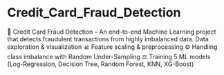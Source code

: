 # Credit_Card_Fraud_Detection
🚀 Credit Card Fraud Detection – An end-to-end Machine Learning project that detects fraudulent transactions from highly imbalanced data. Data exploration &amp; visualization 📊  Feature scaling &amp; preprocessing ⚙️  Handling class imbalance with Random Under-Sampling ⚖️ Training 5 ML models (Log-Regression, Decision Tree, Random Forest, KNN, XG-Boost) 
